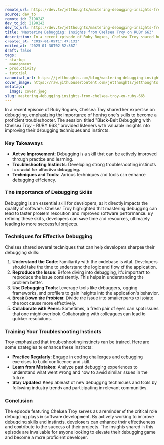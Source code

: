 ```yaml
---
remote_url: https://dev.to/jetthoughts/mastering-debugging-insights-from-chelsea-troy-on-ruby-663-3ngf
source: dev_to
remote_id: 2190242
dev_to_id: 2190242
dev_to_url: https://dev.to/jetthoughts/mastering-debugging-insights-from-chelsea-troy-on-ruby-663-3ngf
title: 'Mastering Debugging: Insights from Chelsea Troy on RUBY 663'
description: In a recent episode of Ruby Rogues, Chelsea Troy shared her expertise on debugging, emphasizing the...
created_at: '2025-01-05T17:47:13Z'
edited_at: '2025-01-30T02:52:36Z'
draft: false
tags:
- startup
- management
- productivity
- tutorial
canonical_url: https://jetthoughts.com/blog/mastering-debugging-insights-from-chelsea-troy-on-ruby-663/
cover_image: https://raw.githubusercontent.com/jetthoughts/jetthoughts.github.io/master/content/blog/mastering-debugging-insights-from-chelsea-troy-on-ruby-663/cover.jpeg
metatags:
  image: cover.jpeg
slug: mastering-debugging-insights-from-chelsea-troy-on-ruby-663
---
```

In a recent episode of Ruby Rogues, Chelsea Troy shared her expertise on debugging, emphasizing the importance of honing one's skills to become a proficient troubleshooter. The session, titled "Black-Belt Debugging with Chelsea Troy - RUBY 663," provided listeners with valuable insights into improving their debugging techniques and instincts.

### Key Takeaways

*   **Active Improvement**: Debugging is a skill that can be actively improved through practice and learning.
*   **Troubleshooting Instincts**: Developing strong troubleshooting instincts is crucial for effective debugging.
*   **Techniques and Tools**: Various techniques and tools can enhance debugging efficiency.

### The Importance of Debugging Skills

Debugging is an essential skill for developers, as it directly impacts the quality of software. Chelsea Troy highlighted that mastering debugging can lead to faster problem resolution and improved software performance. By refining these skills, developers can save time and resources, ultimately leading to more successful projects.

### Techniques for Effective Debugging

Chelsea shared several techniques that can help developers sharpen their debugging skills:

1.  **Understand the Code**: Familiarity with the codebase is vital. Developers should take the time to understand the logic and flow of the application.
2.  **Reproduce the Issue**: Before diving into debugging, it's important to reproduce the issue consistently. This helps in understanding the problem better.
3.  **Use Debugging Tools**: Leverage tools like debuggers, logging frameworks, and profilers to gain insights into the application's behavior.
4.  **Break Down the Problem**: Divide the issue into smaller parts to isolate the root cause more effectively.
5.  **Collaborate with Peers**: Sometimes, a fresh pair of eyes can spot issues that one might overlook. Collaborating with colleagues can lead to quicker resolutions.

### Training Your Troubleshooting Instincts

Troy emphasized that troubleshooting instincts can be trained. Here are some strategies to enhance these instincts:

*   **Practice Regularly**: Engage in coding challenges and debugging exercises to build confidence and skill.
*   **Learn from Mistakes**: Analyze past debugging experiences to understand what went wrong and how to avoid similar issues in the future.
*   **Stay Updated**: Keep abreast of new debugging techniques and tools by following industry trends and participating in relevant communities.

### Conclusion

The episode featuring Chelsea Troy serves as a reminder of the critical role debugging plays in software development. By actively working to improve debugging skills and instincts, developers can enhance their effectiveness and contribute to the success of their projects. The insights shared in this episode are invaluable for anyone looking to elevate their debugging game and become a more proficient developer.
